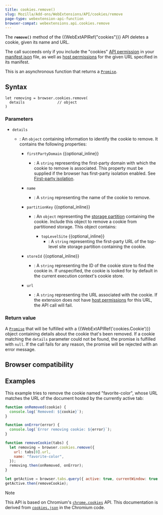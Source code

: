 ```yaml
---
title: cookies.remove()
slug: Mozilla/Add-ons/WebExtensions/API/cookies/remove
page-type: webextension-api-function
browser-compat: webextensions.api.cookies.remove
---
```




The **`remove()`** method of the {{WebExtAPIRef("cookies")}} API deletes a cookie, given its name and URL.

The call succeeds only if you include the "cookies" [API permission](/Mozilla/Add-ons/WebExtensions/manifest.json/permissions#api_permissions) in your [manifest.json](/Mozilla/Add-ons/WebExtensions/manifest.json) file, as well as [host permissions](/Mozilla/Add-ons/WebExtensions/manifest.json/permissions#host_permissions) for the given URL specified in its manifest.

This is an asynchronous function that returns a [`Promise`](/Web/JavaScript/Reference/Global_Objects/Promise).

## Syntax

```js-nolint
let removing = browser.cookies.remove(
  details               // object
)
```

### Parameters

- `details`

  - : An `object` containing information to identify the cookie to remove. It contains the following properties:

    - `firstPartyDomain` {{optional_inline}}
      - : A `string` representing the first-party domain with which the cookie to remove is associated. This property must be supplied if the browser has first-party isolation enabled. See [First-party isolation](/Mozilla/Add-ons/WebExtensions/API/cookies#first-party_isolation).
    - `name`
      - : A `string` representing the name of the cookie to remove.
    - `partitionKey` {{optional_inline}}

      - : An `object` representing the [storage partition](/Mozilla/Add-ons/WebExtensions/API/cookies#storage_partitioning) containing the cookie. Include this object to remove a cookie from partitioned storage. This object contains:

        - `topLevelSite` {{optional_inline}}
          - : A `string` representing the first-party URL of the top-level site storage partition containing the cookie.

    - `storeId` {{optional_inline}}
      - : A `string` representing the ID of the cookie store to find the cookie in. If unspecified, the cookie is looked for by default in the current execution context's cookie store.
    - `url`
      - : A `string` representing the URL associated with the cookie. If the extension does not have [host permissions](/Mozilla/Add-ons/WebExtensions/manifest.json/permissions#host_permissions) for this URL, the API call will fail.

### Return value

A [`Promise`](/Web/JavaScript/Reference/Global_Objects/Promise) that will be fulfilled with a {{WebExtAPIRef('cookies.Cookie')}} object containing details about the cookie that's been removed. If a cookie matching the `details` parameter could not be found, the promise is fulfilled with `null`. If the call fails for any reason, the promise will be rejected with an error message.

## Browser compatibility



## Examples

This example tries to remove the cookie named "favorite-color", whose URL matches the URL of the document hosted by the currently active tab:

```js
function onRemoved(cookie) {
  console.log(`Removed: ${cookie}`);
}

function onError(error) {
  console.log(`Error removing cookie: ${error}`);
}

function removeCookie(tabs) {
  let removing = browser.cookies.remove({
    url: tabs[0].url,
    name: "favorite-color",
  });
  removing.then(onRemoved, onError);
}

let getActive = browser.tabs.query({ active: true, currentWindow: true });
getActive.then(removeCookie);
```



> [!NOTE]
> This API is based on Chromium's [`chrome.cookies`](https://developer.chrome.com/docs/extensions/reference/api/cookies#method-remove) API. This documentation is derived from [`cookies.json`](https://chromium.googlesource.com/chromium/src/+/master/chrome/common/extensions/api/cookies.json) in the Chromium code.

<!--
// Copyright 2015 The Chromium Authors. All rights reserved.
//
// Redistribution and use in source and binary forms, with or without
// modification, are permitted provided that the following conditions are
// met:
//
//    * Redistributions of source code must retain the above copyright
// notice, this list of conditions and the following disclaimer.
//    * Redistributions in binary form must reproduce the above
// copyright notice, this list of conditions and the following disclaimer
// in the documentation and/or other materials provided with the
// distribution.
//    * Neither the name of Google Inc. nor the names of its
// contributors may be used to endorse or promote products derived from
// this software without specific prior written permission.
//
// THIS SOFTWARE IS PROVIDED BY THE COPYRIGHT HOLDERS AND CONTRIBUTORS
// "AS IS" AND ANY EXPRESS OR IMPLIED WARRANTIES, INCLUDING, BUT NOT
// LIMITED TO, THE IMPLIED WARRANTIES OF MERCHANTABILITY AND FITNESS FOR
// A PARTICULAR PURPOSE ARE DISCLAIMED. IN NO EVENT SHALL THE COPYRIGHT
// OWNER OR CONTRIBUTORS BE LIABLE FOR ANY DIRECT, INDIRECT, INCIDENTAL,
// SPECIAL, EXEMPLARY, OR CONSEQUENTIAL DAMAGES (INCLUDING, BUT NOT
// LIMITED TO, PROCUREMENT OF SUBSTITUTE GOODS OR SERVICES; LOSS OF USE,
// DATA, OR PROFITS; OR BUSINESS INTERRUPTION) HOWEVER CAUSED AND ON ANY
// THEORY OF LIABILITY, WHETHER IN CONTRACT, STRICT LIABILITY, OR TORT
// (INCLUDING NEGLIGENCE OR OTHERWISE) ARISING IN ANY WAY OUT OF THE USE
// OF THIS SOFTWARE, EVEN IF ADVISED OF THE POSSIBILITY OF SUCH DAMAGE.
-->
